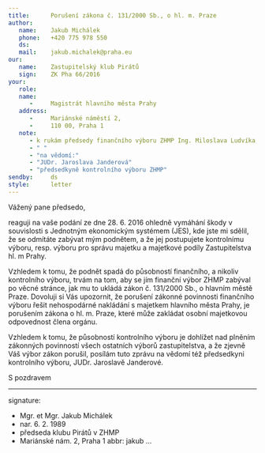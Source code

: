 ```yaml
---
title:      Porušení zákona č. 131/2000 Sb., o hl. m. Praze 
author:
   name:    Jakub Michálek
   phone:   +420 775 978 550
   ds:      
   mail:    jakub.michalek@praha.eu
our:
   name:    Zastupitelský klub Pirátů
   sign:    ZK Pha 66/2016
your:
   role:    
   name:    
      -     Magistrát hlavního města Prahy
   address:
      -     Mariánské náměstí 2,
      -     110 00, Praha 1
   note:
      - k rukám předsedy finančního výboru ZHMP Ing. Miloslava Ludvíka, MBA
      - " "
      - "na vědomí:"
      - "JUDr. Jaroslava Janderová"
      - "předsedkyně kontrolního výboru ZHMP"
sendby:     ds
style:      letter
---
```


Vážený pane předsedo,

reaguji na vaše podání ze dne 28. 6. 2016 ohledně vymáhání škody v souvislosti s Jednotným ekonomickým systémem (JES), kde jste mi sdělil, že se odmítáte zabývat mým podnětem, a že jej postupujete kontrolnímu výboru, resp. výboru pro správu majetku a majetkové podíly Zastupitelstva hl. m Prahy.

Vzhledem k tomu, že podnět spadá do působností finančního, a nikoliv kontrolního výboru, trvám na tom, aby se jím finanční výbor ZHMP zabýval po věcné stránce, jak mu to ukládá zákon č. 131/2000 Sb., o hlavním městě Praze. Dovoluji si Vás upozornit, že porušení zákonné povinnosti finančního výboru řešit nehospodárné nakládání s majetkem hlavního města Prahy, je porušením zákona o hl. m. Praze, které může zakládat osobní majetkovou odpovednost člena orgánu.

Vzhledem k tomu, že působností kontrolního výboru je dohlížet nad plněním zákonných povinností všech ostatních výborů zastupitelstva, a že zjevně Váš výbor zákon porušil, posílám tuto zprávu na vědomí též předsedkyni kontrolního výboru, JUDr. Jaroslavě Janderové.

S pozdravem

---
signature: 
  - Mgr. et Mgr. Jakub Michálek
  - nar. 6. 2. 1989
  - předseda klubu Pirátů v ZHMP
  - Mariánské nám. 2, Praha 1
abbr:       jakub
...
